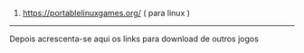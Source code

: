 1. https://portablelinuxgames.org/ ( para linux )

---

Depois acrescenta-se aqui os links para download de outros jogos
